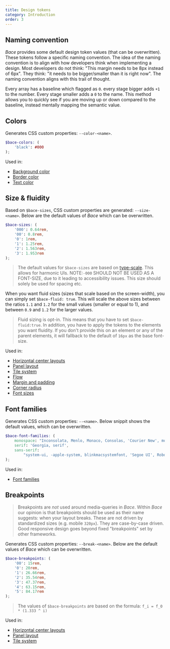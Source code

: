 ```yaml
---
title: Design tokens
category: Introduction
order: 3
---
```


## Naming convention

_Bace_ provides some default design token values (that can be overwritten). These tokens follow a specific naming convention. The idea of the naming convention is to align with how developers think when implementing a design. Most developers do not think: "This margin needs to be 8px instead of 6px". They think: "it needs to be bigger/smaller than it is right now". The naming convention aligns with this trail of thought.

Every array has a baseline which flagged as `0`. every stage bigger adds `+1` to the number. Every stage smaller adds a `0` to the name. This method allows you to quickly see if you are moving up or down compared to the baseline, instead mentally mapping the semantic value.

## Colors

Generates CSS custom properties: `--color-<name>`.

```scss
$bace-colors: (
	'black': #000
);
```

Used in:

- [Background color](/token-based#background-color)
- [Border color](/token-based#border)
- [Text color](/token-based#text-color-font-sizes-and-font-family)

## Size & fluidity

Based on `$bace-sizes`, CSS custom properties are generated: `--size-<name>`. Below are the default values of _Bace_ which can be overwritten.

```scss
$bace-sizes: (
	'000': 0.64rem,
	'00': 0.8rem,
	'0': 1rem,
	'1': 1.25rem,
	'2': 1.563rem,
	'3': 1.953rem
);
```

> The default values for `$bace-sizes` are based on [type-scale](https://type-scale.com/). This allows for harmonic UIs. NOTE:`-000` SHOULD NOT BE USED AS A FONT-SIZE, due to it leading to accessibility issues. This size should solely be used for spacing etc.

When you want fluid sizes (sizes that scale based on the screen-width), you can simply set `$bace-fluid: true`. This will scale the above sizes between the ratios `1.1` and `1.2` for the small values (smaller or equal to 1), and between `0.9` and `1.2` for the larger values.

> Fluid sizing is opt-in. This means that you have to set `$bace-fluid:true`. In addition, you have to apply the tokens to the elements you want fluidity. If you don't provide this on an element or any of the parent elements, it will fallback to the default of `16px` as the base font-size.

Used in:

- [Horizontal center layouts](/center)
- [Panel layout](/panel)
- [Tile system](/tiles)
- [Flow](/flow)
- [Margin and padding](/token-based#margin-and-padding)
- [Corner radius](/token-based#radius)
- [Font sizes](/token-based#text-color-font-sizes-and-font-family)

## Font families

Generates CSS custom properties: `--<name>`. Below snippit shows the default values, which can be overwritten.

```scss
$bace-font-families: (
	monospace: "Inconsolata, Menlo, Monaco, Consolas, 'Courier New', monospace",
	serif: 'Georgia, serif',
	sans-serif:
		"system-ui, -apple-system, blinkmacsystemfont, 'Segoe UI', Roboto, 'Helvetica Neue', Arial, sans-serif"
);
```

Used in:

- [Font families](/token-based#text-color-font-sizes-and-font-family)

## Breakpoints

> Breakpoints are _not_ used around media-queries in _Bace_. Within _Bace_ our opinion is that breakpoints should be used as their name suggests: when your layout breaks. These are not driven by standardized sizes (e.g. mobile `320px`). They are case-by-case driven. Good responsive design goes beyond fixed "breakpoints" set by other frameworks.

Generates CSS custom properties: `--break-<name>`. Below are the default values of _Bace_ which can be overwritten.

```scss
$bace-breakpoints: (
	'00': 15rem,
	'0': 20rem,
	'1': 26.66rem,
	'2': 35.54rem,
	'3': 47.37rem,
	'4': 63.15rem,
	'5': 84.17rem
);
```

> The values of `$bace-breakpoints` are based on the formula: `f_i = f_0 * (1.333 ^ i)`

Used in:

- [Horizontal center layouts](/center)
- [Panel layout](/panel)
- [Tile system](/tiles)

